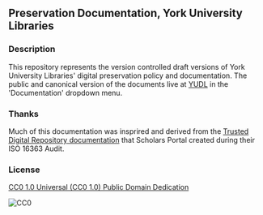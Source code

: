 ## Preservation Documentation, York University Libraries

### Description

This repository represents the version controlled draft versions of York University Libraries' digital preservation policy and documentation. The public and canonical version of the documents live at [YUDL](http://digital.library.yorku.ca/) in the 'Documentation' dropdown menu.

### Thanks

Much of this documentation was insprired and derived from the [Trusted Digital Repository documentation](http://spotdocs.scholarsportal.info/display/OAIS/Document+Checklist) that Scholars Portal created during their ISO 16363 Audit.

### License

[CC0 1.0 Universal (CC0 1.0)
Public Domain Dedication](http://creativecommons.org/publicdomain/zero/1.0/)

![CC0](http://i.creativecommons.org/p/zero/1.0/88x31.png "CC0")

